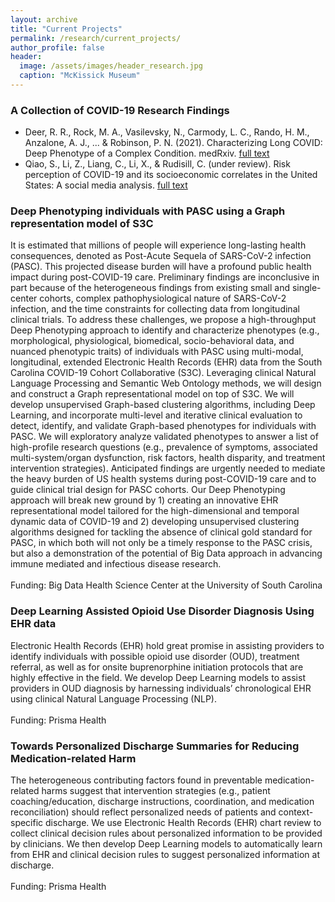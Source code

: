 ```yaml
---
layout: archive
title: "Current Projects"
permalink: /research/current_projects/
author_profile: false
header:
  image: /assets/images/header_research.jpg
  caption: "McKissick Museum"
---
```


### A Collection of COVID-19 Research Findings
- Deer, R. R., Rock, M. A., Vasilevsky, N., Carmody, L. C., Rando, H. M., Anzalone, A. J., ... & Robinson, P. N. (2021). Characterizing Long COVID: Deep Phenotype of a Complex Condition. medRxiv. [full text](https://europepmc.org/article/ppr/ppr363064)
- Qiao, S., Li, Z., Liang, C., Li, X., & Rudisill, C. (under review). Risk perception of COVID-19 and its socioeconomic correlates in the United States: A social media analysis. [full text](https://pubmed.ncbi.nlm.nih.gov/33532803/)


### Deep Phenotyping individuals with PASC using a Graph representation model of S3C
It is estimated that millions of people will experience long-lasting health consequences, denoted as Post-Acute Sequela of SARS-CoV-2 infection (PASC). This projected disease burden will have a profound public health impact during post-COVID-19 care. Preliminary findings are inconclusive in part because of the heterogeneous findings from existing small and single-center cohorts, complex pathophysiological nature of SARS-CoV-2 infection, and the time constraints for collecting data from longitudinal clinical trials. To address these challenges, we propose a high-throughput Deep Phenotyping approach to identify and characterize phenotypes (e.g., morphological, physiological, biomedical, socio-behavioral data, and nuanced phenotypic traits) of individuals with PASC using multi-modal, longitudinal, extended Electronic Health Records (EHR) data from the South Carolina COVID-19 Cohort Collaborative (S3C). Leveraging clinical Natural Language Processing and Semantic Web Ontology methods, we will design and construct a Graph representational model on top of S3C. We will develop unsupervised Graph-based clustering algorithms, including Deep Learning, and incorporate multi-level and iterative clinical evaluation to detect, identify, and validate Graph-based phenotypes for individuals with PASC. We will exploratory analyze validated phenotypes to answer a list of high-profile research questions (e.g., prevalence of symptoms, associated multi-system/organ dysfunction, risk factors, health disparity, and treatment intervention strategies). Anticipated findings are urgently needed to mediate the heavy burden of US health systems during post-COVID-19 care and to guide clinical trial design for PASC cohorts. Our Deep Phenotyping approach will break new ground by 1) creating an innovative EHR representational model tailored for the high-dimensional and temporal dynamic data of COVID-19 and 2) developing unsupervised clustering algorithms designed for tackling the absence of clinical gold standard for PASC, in which both will not only be a timely response to the PASC crisis, but also a demonstration of the potential of Big Data approach in advancing immune mediated and infectious disease research.
<br/>
<br/>
Funding: Big Data Health Science Center at the University of South Carolina


### Deep Learning Assisted Opioid Use Disorder Diagnosis Using EHR data
Electronic Health Records (EHR) hold great promise in assisting providers to identify individuals with possible opioid use disorder (OUD), treatment referral, as well as for onsite buprenorphine initiation protocols that are highly effective in the field. We develop Deep Learning models to assist providers in OUD diagnosis by harnessing individuals’ chronological EHR using clinical Natural Language Processing (NLP). 
<br/>
<br/>
Funding: Prisma Health

### Towards Personalized Discharge Summaries for Reducing Medication-related Harm
The heterogeneous contributing factors found in preventable medication-related harms suggest that intervention strategies (e.g., patient coaching/education, discharge instructions, coordination, and medication reconciliation) should reflect personalized needs of patients and context-specific discharge. We use Electronic Health Records (EHR) chart review to collect clinical decision rules about personalized information to be provided by clinicians. We then develop Deep Learning models to automatically learn from EHR and clinical decision rules to suggest personalized information at discharge. 
<br/>
<br/>
Funding: Prisma Health
